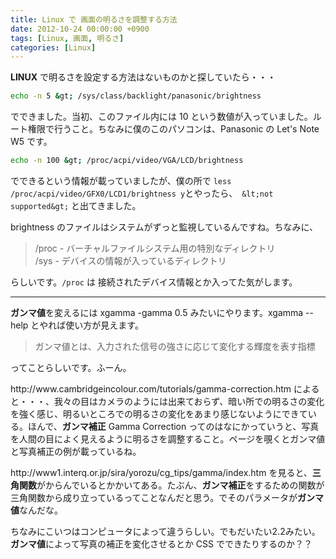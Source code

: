 ```yaml
---
title: Linux で 画面の明るさを調整する方法
date: 2012-10-24 00:00:00 +0900
tags: [Linux, 画面, 明るさ]
categories: [Linux]
---
```


<p><strong>LINUX</strong> で明るさを設定する方法はないものかと探していたら・・・</p>

```sh
echo -n 5 &gt; /sys/class/backlight/panasonic/brightness
```

<p>でできました。当初、このファイル内には 10 という数値が入っていました。ルート権限で行うこと。ちなみに僕のこのパソコンは、Panasonic の Let's Note W5 です。</p>

```sh
echo -n 100 &gt; /proc/acpi/video/VGA/LCD/brightness
```

でできるという情報が載っていましたが、僕の所で `less /proc/acpi/video/GFX0/LCD1/brightness y`とやったら、　`&lt;not supported&gt;` と出てきました。

brightness のファイルはシステムがずっと監視しているんですね。ちなみに、

<blockquote><p>/proc - バーチャルファイルシステム用の特別なディレクトリ
<br/ >
/sys - デバイスの情報が入っているディレクトリ</p></blockquote>

らしいです。`/proc` は 接続されたデバイス情報とか入ってた気がします。
<hr />
<p><strong>ガンマ値</strong>を変えるには xgamma -gamma 0.5 みたいにやります。xgamma --help とやれば使い方が見えます。</p>
<blockquote><p>ガンマ値とは、入力された信号の強さに応じて変化する輝度を表す指標</p></blockquote>
<p>ってことらしいです。ふーん。</p>
<p>http://www.cambridgeincolour.com/tutorials/gamma-correction.htm によると・・・、我々の目はカメラのようには出来ておらず、暗い所での明るさの変化を強く感じ、明るいところでの明るさの変化をあまり感じないようにできている。ほんで、<strong>ガンマ補正</strong> Gamma Correction ってのはなにかっていうと、写真を人間の目によく見えるように明るさを調整すること。ページを覗くとガンマ値と写真補正の例が載っているね。</p>
<p>http://www1.interq.or.jp/sira/yorozu/cg_tips/gamma/index.htm を見ると、<strong>三角関数</strong>がからんでいるとかかいてある。たぶん、<strong>ガンマ補正</strong>をするための関数が三角関数から成り立っているってことなんだと思う。でそのパラメータが<strong>ガンマ値</strong>なんだな。</p>
<p>ちなみにこいつはコンピュータによって違うらしい。でもだいたい2.2みたい。<strong>ガンマ値</strong>によって写真の補正を変化させるとか CSS でできたりするのか？？</p>

